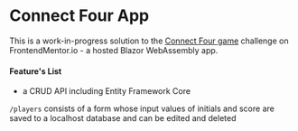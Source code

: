 # Connect Four App

This is a work-in-progress solution to the [Connect Four game](https://www.frontendmentor.io/challenges/connect-four-game-6G8QVH923s/hub/connect-four-game-64jxPwTzw3 "Frontend Mentor | Connect Four game hub") challenge on FrontendMentor.io - a hosted Blazor WebAssembly app.

#### Feature's List

- a CRUD API including Entity Framework Core

`/players` consists of a form whose input values of initials and score are saved to a localhost database and can be edited and deleted 
